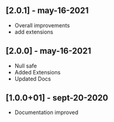## [2.0.1] - may-16-2021
* Overall improvements
* add extensions

## [2.0.0] - may-16-2021
* Null safe
* Added Extensions
* Updated Docs

## [1.0.0+01] - sept-20-2020
* Documentation improved  